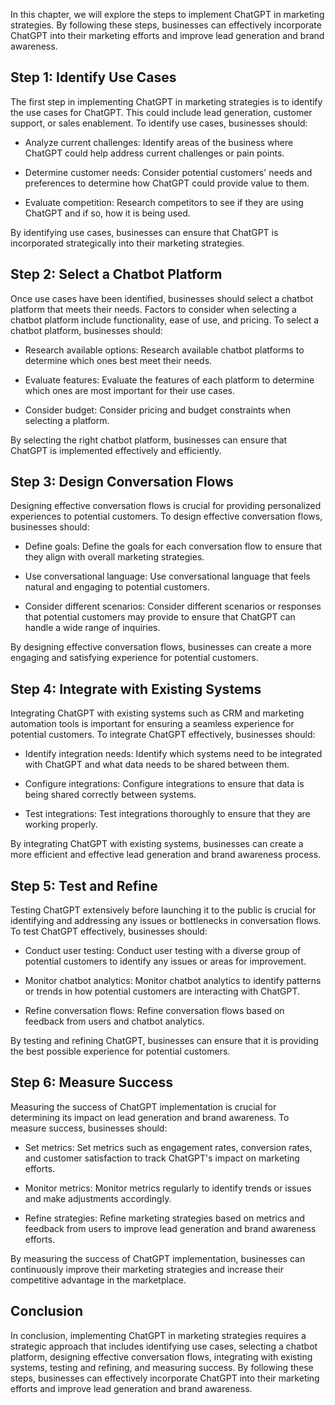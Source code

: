 
In this chapter, we will explore the steps to implement ChatGPT in marketing strategies. By following these steps, businesses can effectively incorporate ChatGPT into their marketing efforts and improve lead generation and brand awareness.

Step 1: Identify Use Cases
--------------------------

The first step in implementing ChatGPT in marketing strategies is to identify the use cases for ChatGPT. This could include lead generation, customer support, or sales enablement. To identify use cases, businesses should:

* Analyze current challenges: Identify areas of the business where ChatGPT could help address current challenges or pain points.

* Determine customer needs: Consider potential customers' needs and preferences to determine how ChatGPT could provide value to them.

* Evaluate competition: Research competitors to see if they are using ChatGPT and if so, how it is being used.

By identifying use cases, businesses can ensure that ChatGPT is incorporated strategically into their marketing strategies.

Step 2: Select a Chatbot Platform
---------------------------------

Once use cases have been identified, businesses should select a chatbot platform that meets their needs. Factors to consider when selecting a chatbot platform include functionality, ease of use, and pricing. To select a chatbot platform, businesses should:

* Research available options: Research available chatbot platforms to determine which ones best meet their needs.

* Evaluate features: Evaluate the features of each platform to determine which ones are most important for their use cases.

* Consider budget: Consider pricing and budget constraints when selecting a platform.

By selecting the right chatbot platform, businesses can ensure that ChatGPT is implemented effectively and efficiently.

Step 3: Design Conversation Flows
---------------------------------

Designing effective conversation flows is crucial for providing personalized experiences to potential customers. To design effective conversation flows, businesses should:

* Define goals: Define the goals for each conversation flow to ensure that they align with overall marketing strategies.

* Use conversational language: Use conversational language that feels natural and engaging to potential customers.

* Consider different scenarios: Consider different scenarios or responses that potential customers may provide to ensure that ChatGPT can handle a wide range of inquiries.

By designing effective conversation flows, businesses can create a more engaging and satisfying experience for potential customers.

Step 4: Integrate with Existing Systems
---------------------------------------

Integrating ChatGPT with existing systems such as CRM and marketing automation tools is important for ensuring a seamless experience for potential customers. To integrate ChatGPT effectively, businesses should:

* Identify integration needs: Identify which systems need to be integrated with ChatGPT and what data needs to be shared between them.

* Configure integrations: Configure integrations to ensure that data is being shared correctly between systems.

* Test integrations: Test integrations thoroughly to ensure that they are working properly.

By integrating ChatGPT with existing systems, businesses can create a more efficient and effective lead generation and brand awareness process.

Step 5: Test and Refine
-----------------------

Testing ChatGPT extensively before launching it to the public is crucial for identifying and addressing any issues or bottlenecks in conversation flows. To test ChatGPT effectively, businesses should:

* Conduct user testing: Conduct user testing with a diverse group of potential customers to identify any issues or areas for improvement.

* Monitor chatbot analytics: Monitor chatbot analytics to identify patterns or trends in how potential customers are interacting with ChatGPT.

* Refine conversation flows: Refine conversation flows based on feedback from users and chatbot analytics.

By testing and refining ChatGPT, businesses can ensure that it is providing the best possible experience for potential customers.

Step 6: Measure Success
-----------------------

Measuring the success of ChatGPT implementation is crucial for determining its impact on lead generation and brand awareness. To measure success, businesses should:

* Set metrics: Set metrics such as engagement rates, conversion rates, and customer satisfaction to track ChatGPT's impact on marketing efforts.

* Monitor metrics: Monitor metrics regularly to identify trends or issues and make adjustments accordingly.

* Refine strategies: Refine marketing strategies based on metrics and feedback from users to improve lead generation and brand awareness efforts.

By measuring the success of ChatGPT implementation, businesses can continuously improve their marketing strategies and increase their competitive advantage in the marketplace.

Conclusion
----------

In conclusion, implementing ChatGPT in marketing strategies requires a strategic approach that includes identifying use cases, selecting a chatbot platform, designing effective conversation flows, integrating with existing systems, testing and refining, and measuring success. By following these steps, businesses can effectively incorporate ChatGPT into their marketing efforts and improve lead generation and brand awareness.
